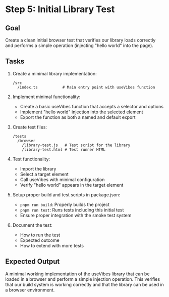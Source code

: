 # Step 5: Initial Library Test

## Goal

Create a clean initial browser test that verifies our library loads correctly and performs a simple operation (injecting "hello world" into the page).

## Tasks

1. Create a minimal library implementation:

   ```
   /src
     /index.ts           # Main entry point with useVibes function
   ```

2. Implement minimal functionality:

   - Create a basic useVibes function that accepts a selector and options
   - Implement "hello world" injection into the selected element
   - Export the function as both a named and default export

3. Create test files:

   ```
   /tests
     /browser
       /library-test.js   # Test script for the library
       /library-test.html # Test runner HTML
   ```

4. Test functionality:

   - Import the library
   - Select a target element
   - Call useVibes with minimal configuration
   - Verify "hello world" appears in the target element

5. Setup proper build and test scripts in package.json:

   - `pnpm run build`: Properly builds the project
   - `pnpm run test`: Runs tests including this initial test
   - Ensure proper integration with the smoke test system

6. Document the test:
   - How to run the test
   - Expected outcome
   - How to extend with more tests

## Expected Output

A minimal working implementation of the useVibes library that can be loaded in a browser and perform a simple injection operation. This verifies that our build system is working correctly and that the library can be used in a browser environment.
